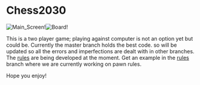 # Chess2030

![Main_Screen](https://user-images.githubusercontent.com/56770626/81211682-a2c25800-8fcb-11ea-8990-a37f4d714089.png)!![Board](https://user-images.githubusercontent.com/56770626/81210936-85d95500-8fca-11ea-9216-c291e85f7370.png)!


This is a two player game; playing against computer is not an option yet but could be.
Currently the master branch holds the best code. so will be updated so all the errors and imperfections are dealt with in other branches.
The [rules]([GitHub](http://github.com)) are being developed at the moment. Get an example in the [rules]([GitHub](http://github.com)) branch where we are currently working on pawn rules.

Hope you enjoy!
